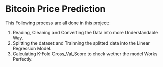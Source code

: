 # Bitcoin Price Prediction
This Following process are all done in this project:
  1. Reading, Cleaning and Converting the Data into more Understandable Way.
  2. Splitting the dataset and Trainning the splitted data into the Linear Regression Model.
  3. Calculating K-Fold Cross_Val_Score to check wether the model Works Perfectly.
